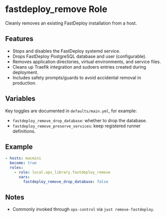 # fastdeploy_remove Role

Cleanly removes an existing FastDeploy installation from a host.

## Features
- Stops and disables the FastDeploy systemd service.
- Drops FastDeploy PostgreSQL database and user (configurable).
- Removes application directories, virtual environments, and service files.
- Cleans up Traefik integration and sudoers entries created during deployment.
- Includes safety prompts/guards to avoid accidental removal in production.

## Variables
Key toggles are documented in `defaults/main.yml`, for example:
- `fastdeploy_remove_drop_database`: whether to drop the database.
- `fastdeploy_remove_preserve_services`: keep registered runner definitions.

## Example
```yaml
- hosts: macmini
  become: true
  roles:
    - role: local.ops_library.fastdeploy_remove
      vars:
        fastdeploy_remove_drop_database: false
```

## Notes
- Commonly invoked through `ops-control` via `just remove-fastdeploy`.
